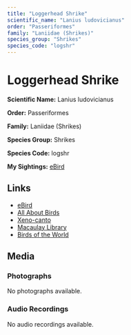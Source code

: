```yaml
---
title: "Loggerhead Shrike"
scientific_name: "Lanius ludovicianus"
order: "Passeriformes"
family: "Laniidae (Shrikes)"
species_group: "Shrikes"
species_code: "logshr"
---
```


# Loggerhead Shrike

**Scientific Name:** Lanius ludovicianus

**Order:** Passeriformes

**Family:** Laniidae (Shrikes)

**Species Group:** Shrikes

**Species Code:** logshr

**My Sightings:** [eBird](https://ebird.org/lifelist?r=world&time=life&spp=logshr)

## Links
* [eBird](https://ebird.org/species/logshr) 
* [All About Birds](https://www.allaboutbirds.org/guide/logshr) 
* [Xeno-canto](https://www.xeno-canto.org/species/logshr) 
* [Macaulay Library](https://search.macaulaylibrary.org/catalog?taxonCode=logshr&sort=rating_rank_desc)
* [Birds of the World](https://birdsoftheworld.org/bow/species/logshr)

## Media
### Photographs
No photographs available.

### Audio Recordings
No audio recordings available.

